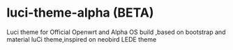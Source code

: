 # luci-theme-alpha (BETA)
Luci theme for Official Openwrt and Alpha OS build ,based on bootstrap and material luCi theme,inspired on neobird LEDE theme
